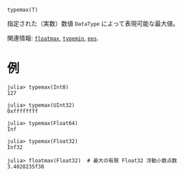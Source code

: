 ```
typemax(T)
```

指定された（実数）数値 `DataType` によって表現可能な最大値。

関連情報: [`floatmax`](@ref), [`typemin`](@ref), [`eps`](@ref).

# 例

```jldoctest
julia> typemax(Int8)
127

julia> typemax(UInt32)
0xffffffff

julia> typemax(Float64)
Inf

julia> typemax(Float32)
Inf32

julia> floatmax(Float32)  # 最大の有限 Float32 浮動小数点数
3.4028235f38
```
